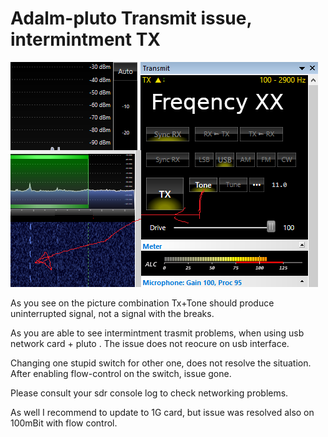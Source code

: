 # Adalm-pluto Transmit issue, intermintment TX

![Sdr console](dash.png)

As you see on the picture combination Tx+Tone should produce uninterrupted signal, not a signal with the breaks.

As you  are able to see intermintment trasmit problems, when using usb network card + pluto . The issue does not reocure on usb interface.

Changing one stupid switch for other one, does not resolve the situation. 
After enabling flow-control on the switch, issue gone.

Please consult your sdr console log to check networking problems.

As well I recommend to update to 1G card, but issue was resolved also on 100mBit with flow control.
